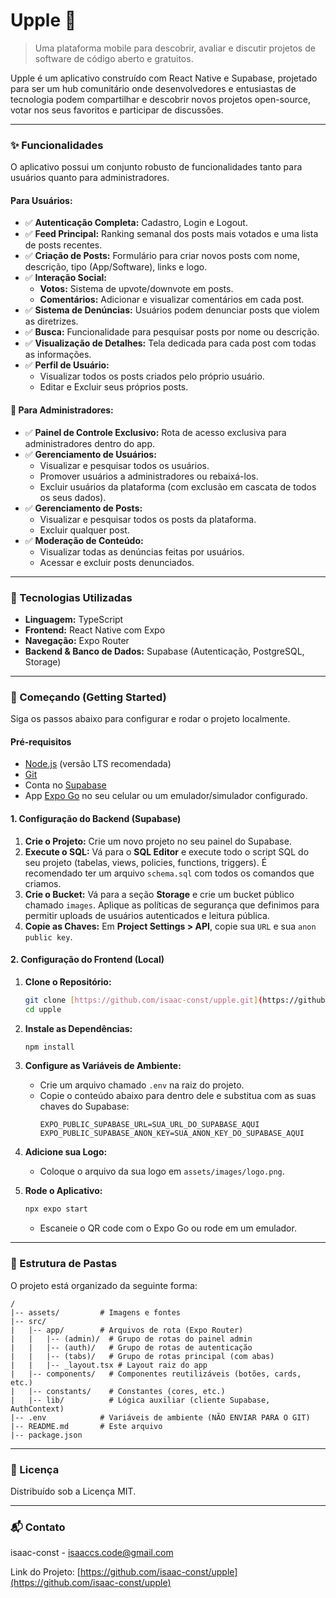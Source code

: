 # Upple 🍏

> Uma plataforma mobile para descobrir, avaliar e discutir projetos de software de código aberto e gratuitos.

Upple é um aplicativo construído com React Native e Supabase, projetado para ser um hub comunitário onde desenvolvedores e entusiastas de tecnologia podem compartilhar e descobrir novos projetos open-source, votar nos seus favoritos e participar de discussões.

---

### ✨ Funcionalidades

O aplicativo possui um conjunto robusto de funcionalidades tanto para usuários quanto para administradores.

#### Para Usuários:
- ✅ **Autenticação Completa:** Cadastro, Login e Logout.
- ✅ **Feed Principal:** Ranking semanal dos posts mais votados e uma lista de posts recentes.
- ✅ **Criação de Posts:** Formulário para criar novos posts com nome, descrição, tipo (App/Software), links e logo.
- ✅ **Interação Social:**
    - **Votos:** Sistema de upvote/downvote em posts.
    - **Comentários:** Adicionar e visualizar comentários em cada post.
- ✅ **Sistema de Denúncias:** Usuários podem denunciar posts que violem as diretrizes.
- ✅ **Busca:** Funcionalidade para pesquisar posts por nome ou descrição.
- ✅ **Visualização de Detalhes:** Tela dedicada para cada post com todas as informações.
- ✅ **Perfil de Usuário:**
    - Visualizar todos os posts criados pelo próprio usuário.
    - Editar e Excluir seus próprios posts.

#### 👑 Para Administradores:
- ✅ **Painel de Controle Exclusivo:** Rota de acesso exclusiva para administradores dentro do app.
- ✅ **Gerenciamento de Usuários:**
    - Visualizar e pesquisar todos os usuários.
    - Promover usuários a administradores ou rebaixá-los.
    - Excluir usuários da plataforma (com exclusão em cascata de todos os seus dados).
- ✅ **Gerenciamento de Posts:**
    - Visualizar e pesquisar todos os posts da plataforma.
    - Excluir qualquer post.
- ✅ **Moderação de Conteúdo:**
    - Visualizar todas as denúncias feitas por usuários.
    - Acessar e excluir posts denunciados.

---

### 🚀 Tecnologias Utilizadas

- **Linguagem:** TypeScript
- **Frontend:** React Native com Expo
- **Navegação:** Expo Router
- **Backend & Banco de Dados:** Supabase (Autenticação, PostgreSQL, Storage)

---

### 🏁 Começando (Getting Started)

Siga os passos abaixo para configurar e rodar o projeto localmente.

#### **Pré-requisitos**

- [Node.js](https://nodejs.org/) (versão LTS recomendada)
- [Git](https://git-scm.com/)
- Conta no [Supabase](https://supabase.com/)
- App [Expo Go](https://expo.dev/go) no seu celular ou um emulador/simulador configurado.

#### **1. Configuração do Backend (Supabase)**

1.  **Crie o Projeto:** Crie um novo projeto no seu painel do Supabase.
2.  **Execute o SQL:** Vá para o **SQL Editor** e execute todo o script SQL do seu projeto (tabelas, views, policies, functions, triggers). É recomendado ter um arquivo `schema.sql` com todos os comandos que criamos.
3.  **Crie o Bucket:** Vá para a seção **Storage** e crie um bucket público chamado `images`. Aplique as políticas de segurança que definimos para permitir uploads de usuários autenticados e leitura pública.
4.  **Copie as Chaves:** Em **Project Settings > API**, copie sua `URL` e sua `anon public key`.

#### **2. Configuração do Frontend (Local)**

1.  **Clone o Repositório:**
    ```bash
    git clone [https://github.com/isaac-const/upple.git](https://github.com/isaac-const/upple.git)
    cd upple
    ```
2.  **Instale as Dependências:**
    ```bash
    npm install
    ```
3.  **Configure as Variáveis de Ambiente:**
    * Crie um arquivo chamado `.env` na raiz do projeto.
    * Copie o conteúdo abaixo para dentro dele e substitua com as suas chaves do Supabase:
      ```
      EXPO_PUBLIC_SUPABASE_URL=SUA_URL_DO_SUPABASE_AQUI
      EXPO_PUBLIC_SUPABASE_ANON_KEY=SUA_ANON_KEY_DO_SUPABASE_AQUI
      ```
4.  **Adicione sua Logo:**
    * Coloque o arquivo da sua logo em `assets/images/logo.png`.

5.  **Rode o Aplicativo:**
    ```bash
    npx expo start
    ```
    - Escaneie o QR code com o Expo Go ou rode em um emulador.

---

### 📁 Estrutura de Pastas

O projeto está organizado da seguinte forma:

```
/
|-- assets/         # Imagens e fontes
|-- src/
|   |-- app/        # Arquivos de rota (Expo Router)
|   |   |-- (admin)/  # Grupo de rotas do painel admin
|   |   |-- (auth)/   # Grupo de rotas de autenticação
|   |   |-- (tabs)/   # Grupo de rotas principal (com abas)
|   |   |-- _layout.tsx # Layout raiz do app
|   |-- components/   # Componentes reutilizáveis (botões, cards, etc.)
|   |-- constants/    # Constantes (cores, etc.)
|   |-- lib/          # Lógica auxiliar (cliente Supabase, AuthContext)
|-- .env            # Variáveis de ambiente (NÃO ENVIAR PARA O GIT)
|-- README.md       # Este arquivo
|-- package.json
```

---

### 📜 Licença

Distribuído sob a Licença MIT.

---

### 📬 Contato

isaac-const - [isaaccs.code@gmail.com](mailto:isaaccs.code@gmail.com)

Link do Projeto: [https://github.com/isaac-const/upple](https://github.com/isaac-const/upple)